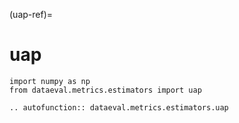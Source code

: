 (uap-ref)=
# uap

```{testsetup}
import numpy as np
from dataeval.metrics.estimators import uap
```

```{eval-rst}
.. autofunction:: dataeval.metrics.estimators.uap
```

